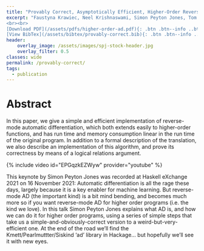 ```yaml
---
title: "Provably Correct, Asymptotically Efficient, Higher-Order Reverse-Mode Automatic Differentiation"
excerpt: "Faustyna Krawiec, Neel Krishnaswami, Simon Peyton Jones, Tom Ellis, Andrew Fitzgibbon, and Richard Eisenberg <br><br> Published in <em> POPL 2022 </em>
<br><br>
[Download PDF](/assets/pdfs/higher-order-ad.pdf){: .btn .btn--info ..btn--x-large}
[View BibTex](/assets/bibtex/provably-correct.bib){: .btn .btn--info ..btn--x-large}"
header:
    overlay_image: /assets/images/spj-stock-header.jpg
    overlay_filter: 0.5
classes: wide
permalink: /provably-correct/
tags:
  - publication
---
```


# Abstract
In this paper, we give a simple and efficient implementation of reverse-mode automatic differentiation, which both extends easily to higher-order functions, and has run time and memory consumption linear in the run time of the original program. In addition to a formal description of the translation, we also describe an implementation of this algorithm, and prove its correctness by means of a logical relations argument.

{% include video id="EPGqzkEZWyw" provider="youtube" %}

This keynote by Simon Peyton Jones was recorded at Haskell eXchange 2021 on 16 November 2021: Automatic differentiation is all the rage these days, largely because it is a key enabler for machine learning. But reverse-mode AD (the important kind) is a bit mind bending, and becomes much more so if you want reverse-mode AD for higher order programs (i.e. the kind we love). In this talk Simon Peyton Jones explains what AD is, and how we can do it for higher order programs, using a series of simple steps that take us a simple-and-obviously-correct version to a weird-but-very-efficient one. At the end of the road we’ll find the Kmett/Pearlmuttter/Siskind ‘ad’ library in Hackage… but hopefully we’ll see it with new eyes.
